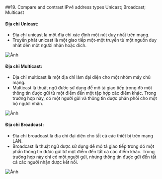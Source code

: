 ﻿##19. Compare and contrast IPv4 address types Unicast; Broadcast; Multicast

#### Địa chỉ Unicast:
- Địa chỉ unicast là một địa chỉ xác định một nút duy nhất trên mạng.
- Truyền phát unicast là một giao tiếp một-một truyền từ một nguồn duy nhất đến một người nhận hoặc đích.

![Ảnh](https://upload.wikimedia.org/wikipedia/commons/thumb/7/75/Unicast.svg/1920px-Unicast.svg.png)

#### Địa chỉ Multicast:
- Địa chỉ multicast là một địa chỉ làm đại diện cho một nhóm máy chủ mạng.
- Multicast là thuật ngữ được sử dụng để mô tả giao tiếp trong đó một thông tin được gửi từ một điểm đến một tập hợp các điểm khác. Trong trường hợp này, có một người gửi và thông tin được phân phối cho một bộ người nhận.

![Ảnh](https://upload.wikimedia.org/wikipedia/commons/thumb/3/30/Multicast.svg/1920px-Multicast.svg.png)

#### Địa chỉ Broadcast:
- Địa chỉ broadcast là địa chỉ đại diện cho tất cả các thiết bị trên mạng LAN.
- Broadcast là thuật ngữ được sử dụng để mô tả giao tiếp trong đó một phần thông tin được gửi từ một điểm đến tất cả các điểm khác. Trong trường hợp này chỉ có một người gửi, nhưng thông tin được gửi đến tất cả các người nhận được kết nối.

![Ảnh](https://upload.wikimedia.org/wikipedia/commons/thumb/d/dc/Broadcast.svg/1920px-Broadcast.svg.png)